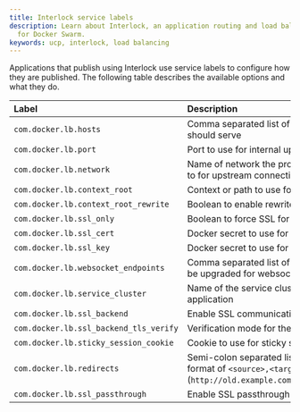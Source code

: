 ```yaml
---
title: Interlock service labels
description: Learn about Interlock, an application routing and load balancing system
  for Docker Swarm.
keywords: ucp, interlock, load balancing
---
```


Applications that publish using Interlock use service labels to configure how they are published.
The following table describes the available options and what they do.

| Label                                  | Description                                                                                                                                      | Example                |
|:---------------------------------------|:-------------------------------------------------------------------------------------------------------------------------------------------------|:-----------------------|
| `com.docker.lb.hosts`                  | Comma separated list of the hosts that the service should serve                                                                                  | `example.com,test.com` |
| `com.docker.lb.port`                   | Port to use for internal upstream communication                                                                                                  | `8080`                 |
| `com.docker.lb.network`                | Name of network the proxy service should attach to for upstream connectivity                                                                     | `app-network-a`        |
| `com.docker.lb.context_root`           | Context or path to use for the application                                                                                                       | `/app`                 |
| `com.docker.lb.context_root_rewrite`   | Boolean to enable rewrite for the context root                                                                                                   | `true`                 |
| `com.docker.lb.ssl_only`               | Boolean to force SSL for application                                                                                                             | `true`                 |
| `com.docker.lb.ssl_cert`               | Docker secret to use for the SSL certificate                                                                                                     | `example.com.cert`     |
| `com.docker.lb.ssl_key`                | Docker secret to use for the SSL key                                                                                                             | `example.com.key`      |
| `com.docker.lb.websocket_endpoints`    | Comma separated list of endpoints to configure to be upgraded for websockets                                                                     | `/ws,/foo`             |
| `com.docker.lb.service_cluster`        | Name of the service cluster to use for the application                                                                                           | `us-east`              |
| `com.docker.lb.ssl_backend`            | Enable SSL communication to the upstreams                                                                                                        | `true`                 |
| `com.docker.lb.ssl_backend_tls_verify` | Verification mode for the upstream TLS                                                                                                           | `none`                 |
| `com.docker.lb.sticky_session_cookie`  | Cookie to use for sticky sessions                                                                                                                | `none`                 |
| `com.docker.lb.redirects`              | Semi-colon separated list of redirects to add in the format of `<source>,<target>`.  Example: (`http://old.example.com,http://new.example.com;`) | `none`                 |
| `com.docker.lb.ssl_passthrough`        | Enable SSL passthrough                                                                                                                           | `false`                |
